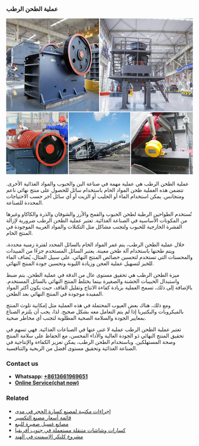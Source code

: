 <h3>عملية الطحن الرطب</h3><img src='1701852496.jpg' alt=''><p>عملية الطحن الرطب هي عملية مهمة في صناعة البن والحبوب والمواد الغذائية الأخرى. تتضمن هذه العملية طحن المواد الخام باستخدام سائل للحصول على منتج نهائي ناعم ومتجانس. يمكن استخدام الماء أو الحليب أو الزيت أو أي سائل آخر حسب الاحتياجات المحددة للصناعة.</p><p>تُستخدم الطواحين الرطبة لطحن الحبوب والقمح والأرز والشوفان والذرة والكاكاو وغيرها من المكونات الأساسية في الصناعة الغذائية. تعتبر عملية الطحن الرطب ضرورية لإزالة القشرة الخارجية للحبوب ولتجنب مشاكل مثل التكتلات والمواد الغريبة الموجودة في المنتج الخام.</p><p>خلال عملية الطحن الرطب، يتم غمر المواد الخام بالسائل المحدد لفترة زمنية محددة، ويتم طحنها باستخدام آلة طحن معينة. يعتبر السائل المستخدم جزءًا من المبيدات والمحسنات التي تستخدم لتحسين خصائص المنتج النهائي. على سبيل المثال، يُضاف الماء للخبز لتسهيل عملية العجن وزيادة الليونة وتحسين جودة المنتج النهائي.</p><p>ميزة الطحن الرطب هي تحقيق مستوى عال من الدقة في عملية الطحن. يتم ضبط واستبدال الحبيبات الخشنة والصغيرة بينما يختلط المنتج النهائي بالسائل المستخدم. بالإضافة إلى ذلك، تسمح العملية بزيادة كفاءة الانتاج وتقليل الفاقد، حيث يكون أكثر المواد المفيدة موجودة في المنتج النهائي بعد الطحن.</p><p>ومع ذلك، هناك بعض العيوب المحتملة في هذه العملية مثل إمكانية تلوث المنتج بالميكروبات والبكتيريا إذا لم يتم التعامل معه بشكل صحيح. لذا، يجب أن يلتزم الصناع بمعايير الجودة والسلامة الصحية المطلوبة لتجنب أي مخاطر صحية.</p><p>تعتبر عملية الطحن الرطب عملية لا غنى عنها في الصناعات الغذائية. فهي تسهم في تحقيق المنتج النهائي ذو الجودة العالية والأداء المحسن، مع الحفاظ على سلامة المنتج وصحة المستهلكين. وباستخدام الطحن الرطب، يمكن تعزيز الكفاءة والإنتاجية في الصناعة الغذائية وتحقيق مستوى أفضل من الربحية والتنافسية.</p><h3>Contact us</h3><ul><li><strong>Whatsapp:&nbsp;<a href="https://wa.me/8613661969651">+8613661969651</a></strong></li><li><a href="https://swt.shibang-china.com/?git&amp;zhl&amp;عملية الطحن الرطب"><strong>Online Service(chat now)</strong></a></li></ul><h3>Related</h3><ul><li><a href='إجراءات مكتبية لمصنع كسارة الحجر في مدى.md'>إجراءات مكتبية لمصنع كسارة الحجر في مدى</a></li><li><a href='قائمة أسعار مصنع التكسير.md'>قائمة أسعار مصنع التكسير</a></li><li><a href='مصانع غسيل صغيرة للبيع.md'>مصانع غسيل صغيرة للبيع</a></li><li><a href='كسارات وشاشات متنقلة مستعملة في جنوب أفريقيا.md'>كسارات وشاشات متنقلة مستعملة في جنوب أفريقيا</a></li><li><a href='مشروع كلنكر الإسمنت في الهند.md'>مشروع كلنكر الإسمنت في الهند</a></li></ul>